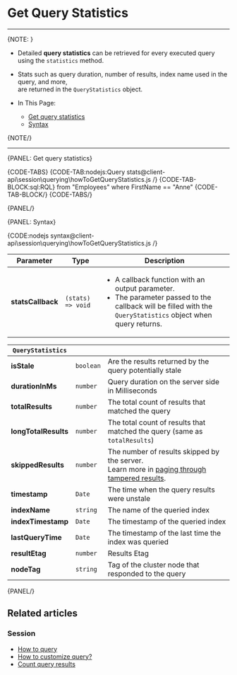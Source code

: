 # Get Query Statistics

---

{NOTE: }

* Detailed __query statistics__ can be retrieved for every executed query using the `statistics` method.

* Stats such as query duration, number of results, index name used in the query, and more,  
  are returned in the `QueryStatistics` object.

* In This Page:
    * [Get query statistics](../../../client-api/session/querying/how-to-get-query-statistics#get-query-statistics)
    * [Syntax](../../../client-api/session/querying/how-to-get-query-statistics#syntax)

{NOTE/}

---

{PANEL: Get query statistics}

{CODE-TABS}
{CODE-TAB:nodejs:Query stats@client-api\session\querying\howToGetQueryStatistics.js /}
{CODE-TAB-BLOCK:sql:RQL}
from "Employees" where FirstName == "Anne"
{CODE-TAB-BLOCK/}
{CODE-TABS/}

{PANEL/}

{PANEL: Syntax}

{CODE:nodejs syntax@client-api\session\querying\howToGetQueryStatistics.js /}

| Parameter         | Type              | Description                                                                                                                                                                       |
|-------------------|-------------------|-----------------------------------------------------------------------------------------------------------------------------------------------------------------------------------|
| __statsCallback__ | `(stats) => void` | <ul><li>A callback function with an output parameter.</li><li>The parameter passed to the callback will be filled with the `QueryStatistics` object when query returns.</li></ul> |

| `QueryStatistics`    |           |                                                                                                                                                                    |
|----------------------|-----------|--------------------------------------------------------------------------------------------------------------------------------------------------------------------|
| __isStale__          | `boolean` | Are the results returned by the query potentially stale                                                                                                            |
| __durationInMs__     | `number`  | Query duration on the server side in Milliseconds                                                                                                                  |
| __totalResults__     | `number`  | The total count of results that matched the query                                                                                                                  |
| __longTotalResults__ | `number`  | The total count of results that matched the query (same as `totalResults`)                                                                                         |
| __skippedResults__   | `number`  | The number of results skipped by the server.<br>Learn more in [paging through tampered results](../../../indexes/querying/paging#paging-through-tampered-results). |
| __timestamp__        | `Date`    | The time when the query results were unstale                                                                                                                       |
| __indexName__        | `string`  | The name of the queried index                                                                                                                                      |
| __indexTimestamp__   | `Date`    | The timestamp of the queried index                                                                                                                                 |
| __lastQueryTime__    | `Date`    | The timestamp of the last time the index was queried                                                                                                               |
| __resultEtag__       | `number`  | Results Etag                                                                                                                                                       |
| __nodeTag__          | `string`  | Tag of the cluster node that responded to the query                                                                                                                |

{PANEL/}

## Related articles

### Session

- [How to query](../../../client-api/session/querying/how-to-query)
- [How to customize query?](../../../client-api/session/querying/how-to-customize-query)
- [Count query results](../../../client-api/session/querying/how-to-count-query-results)

